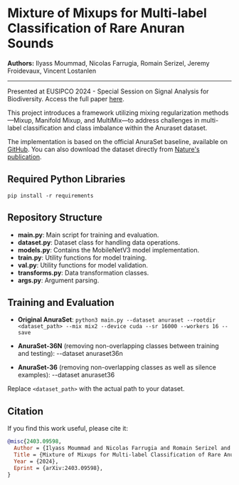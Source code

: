 # Mixture of Mixups for Multi-label Classification of Rare Anuran Sounds

**Authors:** Ilyass Moummad, Nicolas Farrugia, Romain Serizel, Jeremy Froidevaux, Vincent Lostanlen

---

Presented at EUSIPCO 2024 - Special Session on Signal Analysis for Biodiversity. Access the full paper [here](https://arxiv.org/abs/2403.09598).

This project introduces a framework utilizing mixing regularization methods—Mixup, Manifold Mixup, and MultiMix—to address challenges in multi-label classification and class imbalance within the Anuraset dataset.

The implementation is based on the official AnuraSet baseline, available on [GitHub](https://github.com/soundclim/anuraset). You can also download the dataset directly from [Nature's publication](https://www.nature.com/articles/s41597-023-02666-2).

## Required Python Libraries

```pip install -r requirements```

## Repository Structure

- **main.py**: Main script for training and evaluation.
- **dataset.py**: Dataset class for handling data operations.
- **models.py**: Contains the MobileNetV3 model implementation.
- **train.py**: Utility functions for model training.
- **val.py**: Utility functions for model validation.
- **transforms.py**: Data transformation classes.
- **args.py**: Argument parsing.

## Training and Evaluation

- **Original AnuraSet**: ```python3 main.py --dataset anuraset --rootdir <dataset_path> --mix mix2 --device cuda --sr 16000 --workers 16 --save```

- **AnuraSet-36N** (removing non-overlapping classes between training and testing): --dataset anuraset36n

- **AnuraSet-36** (removing non-overlapping classes as well as silence examples): --dataset anuraset36

Replace `<dataset_path>` with the actual path to your dataset.

## Citation

If you find this work useful, please cite it:

```bibtex
@misc{2403.09598,
  Author = {Ilyass Moummad and Nicolas Farrugia and Romain Serizel and Jeremy Froidevaux and Vincent Lostanlen},
  Title = {Mixture of Mixups for Multi-label Classification of Rare Anuran Sounds},
  Year = {2024},
  Eprint = {arXiv:2403.09598},
}
